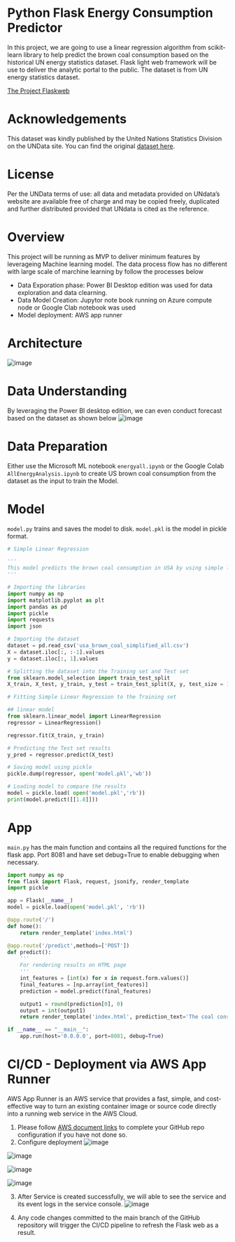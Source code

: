 # Python Flask Energy Consumption Predictor
In this project, we are going to use a linear regression algorithm  from scikit-learn library to help predict the brown coal consumption based on the historical UN energy statistics dataset. Flask light web framework will be use to deliver the analytic portal to the  public.
The dataset is from UN energy statistics dataset.

[The Project Flaskweb](https://pg3gixvkxm.us-east-2.awsapprunner.com/)

# Acknowledgements
This dataset was kindly published by the United Nations Statistics Division on the UNData site. You can find the original [dataset here](http://data.un.org/Explorer.aspx).

# License
Per the UNData terms of use: all data and metadata provided on UNdata’s website are available free of charge and may be copied freely, duplicated and further distributed provided that UNdata is cited as the reference.

# Overview
This project will be running as MVP to deliver minimum features by leverageing Machine learning model. The data process flow has no different with large scale of marchine learning by follow the processes below
- Data Exporation phase: Power BI Desktop edition was used for data exploration and data clearning. 
- Data Model Creation: Jupytor note book running on Azure compute node or Google Clab notebook was used
- Model deployment: AWS app runner 

# Architecture
![image](https://user-images.githubusercontent.com/11746291/141704112-e44b9c79-b9de-4352-b23f-f71b73dc3ae3.png)

# Data Understanding
By leveraging the Power BI desktop edition, we can even conduct forecast based on the dataset as shown below
![image](https://user-images.githubusercontent.com/11746291/143153365-9b3feeeb-c4b1-44d7-b115-a695896ea238.png)

# Data Preparation
Either use the Microsoft ML notebook `energyall.ipynb` or the Google Colab `AllEnergyAnalysis.ipynb` to create US brown coal consumption from the dataset as 
the input to train the Model.

# Model
`model.py` trains and saves the model to disk.
`model.pkl` is the model in pickle format.

```python
# Simple Linear Regression

'''
This model predicts the brown coal consumption in USA by using simple linear regression model.
'''

# Importing the libraries
import numpy as np
import matplotlib.pyplot as plt
import pandas as pd
import pickle
import requests
import json

# Importing the dataset
dataset = pd.read_csv('usa_brown_coal_simplified_all.csv')
X = dataset.iloc[:, :-1].values
y = dataset.iloc[:, 1].values

# Splitting the dataset into the Training set and Test set
from sklearn.model_selection import train_test_split
X_train, X_test, y_train, y_test = train_test_split(X, y, test_size = 1/3, random_state = 0)

# Fitting Simple Linear Regression to the Training set

## linear model
from sklearn.linear_model import LinearRegression
regressor = LinearRegression()

regressor.fit(X_train, y_train)

# Predicting the Test set results
y_pred = regressor.predict(X_test)

# Saving model using pickle
pickle.dump(regressor, open('model.pkl','wb'))

# Loading model to compare the results
model = pickle.load( open('model.pkl','rb'))
print(model.predict([[1.8]]))

```
# App 
`main.py` has the main function and contains all the required functions for the flask app. Port 8081 and have set debug=True to enable debugging when necessary.
```python
import numpy as np
from flask import Flask, request, jsonify, render_template
import pickle

app = Flask(__name__)
model = pickle.load(open('model.pkl', 'rb'))

@app.route('/')
def home():
    return render_template('index.html')

@app.route('/predict',methods=['POST'])
def predict():
    '''
    For rendering results on HTML page
    '''
    int_features = [int(x) for x in request.form.values()]
    final_features = [np.array(int_features)]
    prediction = model.predict(final_features)

    output1 = round(prediction[0], 0)
    output = int(output1)
    return render_template('index.html', prediction_text='The coal consumption is {} thousand metric tons.'.format(output))

if __name__ == "__main__":
    app.run(host='0.0.0.0', port=8081, debug=True)
```

# CI/CD - Deployment via AWS App Runner
AWS App Runner is an AWS service that provides a fast, simple, and cost-effective way to turn an existing container image or source code directly into a running web service in the AWS Cloud. 

1. Please follow [AWS document links](https://docs.aws.amazon.com/apprunner/latest/dg/getting-started.html) to complete your GitHub repo configuration if you have not done so. 
2. Configure deployment
![image](https://user-images.githubusercontent.com/11746291/142134798-1aa40a45-6168-4782-a376-548f240e8f4c.png)

![image](https://user-images.githubusercontent.com/11746291/142134941-3c182b5b-dffa-4c99-9489-54a588e5b607.png)

![image](https://user-images.githubusercontent.com/11746291/142135042-c852bbc5-d4df-4bc3-8ae7-c0ad5bb4169c.png)

![image](https://user-images.githubusercontent.com/11746291/142135194-c2f21049-7e1d-4c9e-a5af-556db8dd84dd.png)

3. After Service is created successfully, we will able to see the service and its event logs in the service console.
![image](https://user-images.githubusercontent.com/11746291/142135558-5f412b1f-235e-4d7f-8fbd-aff466c54287.png)

4. Any code changes committed to the main branch of the GitHub repository will trigger the CI/CD pipeline to refresh the Flask web as a result.



